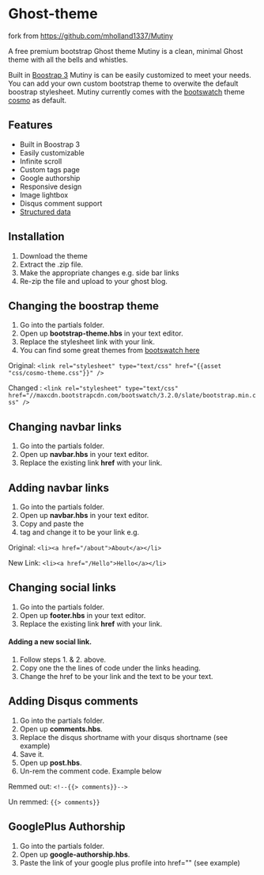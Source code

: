 


Ghost-theme  
======

fork from https://github.com/mholland1337/Mutiny

A free premium bootstrap Ghost theme
 Mutiny is a clean, minimal Ghost theme with all the bells and whistles.

Built in [Boostrap 3](http://getbootstrap.com/) Mutiny is can be easily customized to meet your needs. You can add your own custom bootstrap theme to overwite the default boostrap stylesheet. Mutiny currently comes with the [bootswatch](http://bootswatch.com/) theme [cosmo](http://bootswatch.com/cosmo/) as default.


## Features
* Built in Boostrap 3
* Easily customizable
* Infinite scroll
* Custom tags page
* Google authorship
* Responsive design
* Image lightbox
* Disqus comment support
* [Structured data](http://www.google.com/webmasters/tools/richsnippets?q=maxholland.me)

## Installation
1. Download the theme 
2. Extract the .zip file.
3. Make the appropriate changes e.g. side bar links
4. Re-zip the file and upload to your ghost blog.

## Changing the boostrap theme
1. Go into the partials folder.
2. Open up **bootstrap-theme.hbs** in your text editor.
3. Replace the stylesheet link with your link.
4. You can find some great themes from [bootswatch here](http://www.bootstrapcdn.com/#bootswatch_tab)

Original:
`<link rel="stylesheet" type="text/css" href="{{asset "css/cosmo-theme.css"}}" />`

Changed :
`<link rel="stylesheet" type="text/css" href="//maxcdn.bootstrapcdn.com/bootswatch/3.2.0/slate/bootstrap.min.css" />`


## Changing navbar links
1. Go into the partials folder.
2. Open up **navbar.hbs** in your text editor.
3. Replace the existing link **href** with your link.

## Adding navbar links
1. Go into the partials folder.
2. Open up **navbar.hbs** in your text editor.
3. Copy and paste the <li> tag and change it to be your link e.g.

Original:
`<li><a href="/about">About</a></li>`

New Link:
`<li><a href="/Hello">Hello</a></li>`

## Changing social links
1. Go into the partials folder.
2. Open up **footer.hbs** in your text editor.
3. Replace the existing link **href** with your link.

#### Adding a new social link.
1. Follow steps 1. & 2. above.
2. Copy one the the lines of code under the links heading.
3. Change the href to be your link and the text to be your text.


## Adding Disqus comments
1. Go into the partials folder.
2. Open up **comments.hbs**.
3. Replace the disqus shortname with your disqus shortname (see example)
4. Save it.
5. Open up **post.hbs**.
6. Un-rem the comment code. Example below

Remmed out:
`<!--{{> comments}}-->`

Un remmed:
`{{> comments}}`

## GooglePlus Authorship
1. Go into the partials folder.
2. Open up **google-authorship.hbs**.
3. Paste the link of your google plus profile into href="" (see example)